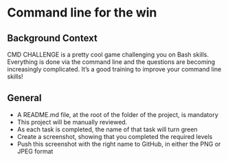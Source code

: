 # Command line for the win

## Background Context

CMD CHALLENGE is a pretty cool game challenging you on Bash skills. Everything is done via the command line and the questions are becoming increasingly complicated. It’s a good training to improve your command line skills!

## General

* A README.md file, at the root of the folder of the project, is mandatory
* This project will be manually reviewed.
* As each task is completed, the name of that task will turn green
* Create a screenshot, showing that you completed the required levels
* Push this screenshot with the right name to GitHub, in either the PNG or JPEG format
